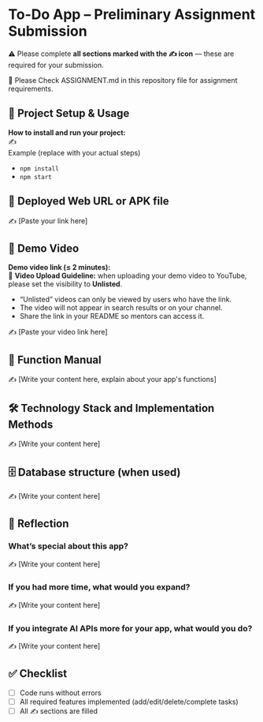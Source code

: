 # To-Do App – Preliminary Assignment Submission
⚠️ Please complete **all sections marked with the ✍️ icon** — these are required for your submission.

👀 Please Check ASSIGNMENT.md in this repository file for assignment requirements.

## 🚀 Project Setup & Usage
**How to install and run your project:**  
✍️  
Example (replace with your actual steps)  
- `npm install`  
- `npm start`

## 🔗 Deployed Web URL or APK file
✍️ [Paste your link here]

## 🎥 Demo Video
**Demo video link (≤ 2 minutes):**  
📌 **Video Upload Guideline:** when uploading your demo video to YouTube, please set the visibility to **Unlisted**.  
- “Unlisted” videos can only be viewed by users who have the link.  
- The video will not appear in search results or on your channel.  
- Share the link in your README so mentors can access it.  

✍️ [Paste your video link here]

## 📖 Function Manual
✍️ [Write your content here, explain about your app's functions]

## 🛠 Technology Stack and Implementation Methods
✍️ [Write your content here]

## 🗄 Database structure (when used)
✍️ [Write your content here]

## 🧠 Reflection

### What’s special about this app?  
✍️ [Write your content here]

### If you had more time, what would you expand?  
✍️ [Write your content here]

### If you integrate AI APIs more for your app, what would you do?  
✍️ [Write your content here]

## ✅ Checklist
- [ ] Code runs without errors  
- [ ] All required features implemented (add/edit/delete/complete tasks)  
- [ ] All ✍️ sections are filled  
